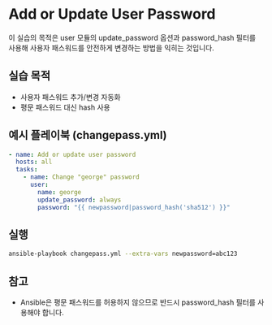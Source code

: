 # Add or Update User Password

이 실습의 목적은 user 모듈의 update_password 옵션과 password_hash 필터를 사용해 사용자 패스워드를 안전하게 변경하는 방법을 익히는 것입니다.

## 실습 목적
- 사용자 패스워드 추가/변경 자동화
- 평문 패스워드 대신 hash 사용

## 예시 플레이북 (changepass.yml)
```yaml
- name: Add or update user password
  hosts: all
  tasks:
    - name: Change "george" password
      user:
        name: george
        update_password: always
        password: "{{ newpassword|password_hash('sha512') }}"
```

## 실행
```bash
ansible-playbook changepass.yml --extra-vars newpassword=abc123
```

## 참고
- Ansible은 평문 패스워드를 허용하지 않으므로 반드시 password_hash 필터를 사용해야 합니다. 